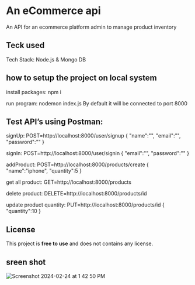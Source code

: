 #  An eCommerce api

An API for an ecommerce platform admin to manage product inventory

## Teck used
Tech Stack: Node.js & Mongo DB

## how to setup the project on local system

install packages: npm i

run program: nodemon index.js
By default it will be connected to port 8000

## Test  API’s using Postman:
signUp: POST=http://localhost:8000/user/signup
        {
    "name":"",
    "email":"",
    "password":""
}

signIn: POST=http://localhost:8000/user/signin
    {
    "email":"",
    "password":""
}

addProduct: POST=http://localhost:8000/products/create
    {
    "name":"iphone",
    "quantity":5
}

get all product: GET=http://localhost:8000/products

delete product: DELETE=http://localhost:8000/products/id 

update product quantity: PUT=http://localhost:8000/products/id
    {
    "quantity":10
}

## License

This project is **free to use** and does not contains any license.

## sreen shot
![Screenshot 2024-02-24 at 1 42 50 PM](https://github.com/Sukesh-Hegde/Ecommerce-API/assets/128299015/7bb51c69-6fda-49dd-a7c5-21704f719db6)


